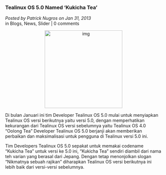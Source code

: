 ### **Tealinux OS 5.0 Named ‘Kukicha Tea’**
_Posted by Patrick Nugros on Jan 31, 2013_
<br>
in Blogs, News, Slider | 0 comments	

<p align="center">
	<img src="./posts/2013-01-31-tealinux-os-5-0-named-kukicha-tea/image00.jpg-80136_178x178.png" height="250px" alt="img">
</p> 

Di bulan Januari ini tim Developer Tealinux OS 5.0 mulai untuk menyiapkan Tealinux OS versi berikutnya yaitu versi 5.0, dengan memperhatikan kekurangan dari Tealinux OS versi sebelumnya yaitu Tealinux OS 4.0 “Oolong Tea” Developer Tealinux OS 5.0 berjanji akan memberikan perbaikan dan maksimalisasi untuk pengguna di Tealinux versi 5.0 ini.

Tim Developers Tealinux OS 5.0 sepakat untuk memakai codename “Kukicha Tea” untuk versi ke 5.0 ini, “Kukicha Tea” sendiri diambil dari nama teh varian yang berasal dari Jepang. Dengan tetap menonjolkan slogan “Nikmatnya sebuah rajikan” diharapkan Tealinux OS versi berikutnya ini lebih baik dari versi-versi sebelumnya.